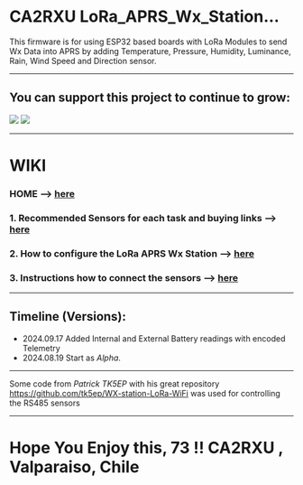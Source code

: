 # CA2RXU LoRa_APRS_Wx_Station...


This firmware is for using ESP32 based boards with LoRa Modules to send Wx Data into APRS by adding Temperature, Pressure, Humidity, Luminance, Rain, Wind Speed and Direction sensor.

____________________________________________________

## You can support this project to continue to grow:

[<img src="https://github.com/richonguzman/LoRa_APRS_Tracker/blob/main/images/github-sponsors.png">](https://github.com/sponsors/richonguzman)     [<img src="https://github.com/richonguzman/LoRa_APRS_Tracker/blob/main/images/paypalme.png">](http://paypal.me/richonguzman)


____________________________________________________

# WIKI

### HOME --> <a href="https://github.com/richonguzman/LoRa_APRS_Wx_Station/wiki" target="_blank">here</a>

### 1. Recommended Sensors for each task and buying links --> <a href="https://github.com/richonguzman/LoRa_APRS_Wx_Station/wiki/1.-Recommended-Sensors-for-each-Task-(and-buying-links)." target="_blank">here</a>

### 2. How to configure the LoRa APRS Wx Station --> <a href="https://github.com/richonguzman/LoRa_APRS_Wx_Station/wiki/2.-How-to-configure-the-Station." target="_blank">here</a>

### 3. Instructions how to connect the sensors --> <a href="https://github.com/richonguzman/LoRa_APRS_Wx_Station/wiki/3.-Instructions-how-to-connect-the-sensors." target="_blank">here</a>


____________________________________________________
## Timeline (Versions):

- 2024.09.17 Added Internal and External Battery readings with encoded Telemetry
- 2024.08.19 Start as _Alpha_.

____________________________________________________

Some code from _Patrick TK5EP_ with his great repository https://github.com/tk5ep/WX-station-LoRa-WiFi was used for controlling the RS485 sensors

____________________________________________________

# Hope You Enjoy this, 73 !!  CA2RXU , Valparaiso, Chile
